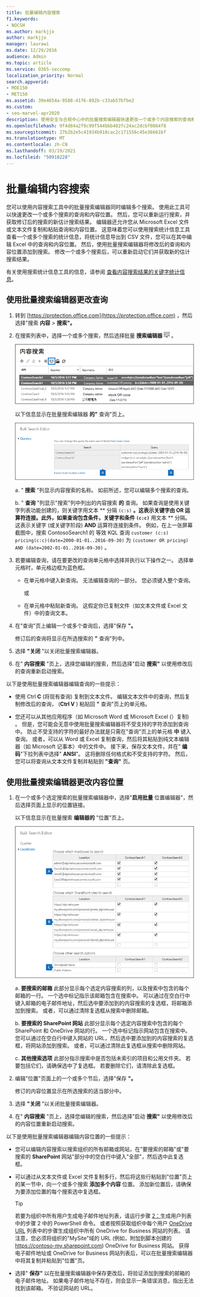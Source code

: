```yaml
---
title: 批量编辑内容搜索
f1.keywords:
- NOCSH
ms.author: markjjo
author: markjjo
manager: laurawi
ms.date: 12/29/2016
audience: Admin
ms.topic: article
ms.service: O365-seccomp
localization_priority: Normal
search.appverid:
- MOE150
- MET150
ms.assetid: 39e4654a-9588-41f6-892b-c33ab57bfbe2
ms.custom:
- seo-marvel-apr2020
description: 使用安全与合规中心中的批量搜索编辑器快速更改一个或多个内容搜索的查询和内容位置。
ms.openlocfilehash: 9f4d84a2f9c99f544bbb402fc24ac2dcbf0864f8
ms.sourcegitcommit: 27b2b2e5c41934b918cac2c171556c45e36661bf
ms.translationtype: MT
ms.contentlocale: zh-CN
ms.lasthandoff: 03/19/2021
ms.locfileid: "50918228"
---
```

# <a name="bulk-edit-content-searches"></a>批量编辑内容搜索

您可以使用内容搜索工具中的批量搜索编辑器同时编辑多个搜索。 使用此工具可以快速更改一个或多个搜索的查询和内容位置。 然后，您可以重新运行搜索，并获取修订后的搜索的新估计搜索结果。 编辑器还允许您从 Microsoft Excel 文件或文本文件复制和粘贴查询和内容位置。 这意味着您可以使用搜索统计信息工具查看一个或多个搜索的统计信息，将统计信息导出到 CSV 文件，您可以在其中编辑 Excel 中的查询和内容位置。 然后，使用批量搜索编辑器将修改后的查询和内容位置添加到搜索。 修改一个或多个搜索后，可以重新启动它们并获取新的估计搜索结果。
  
有关使用搜索统计信息工具的信息，请参阅 [查看内容搜索结果的关键字统计信息](view-keyword-statistics-for-content-search.md)。
  
## <a name="use-the-bulk-search-editor-to-change-queries"></a>使用批量搜索编辑器更改查询

1. 转到 [https://protection.office.com](https://protection.office.com) ，然后选择"搜索 **内容** \> **搜索"。**
    
2. 在搜索列表中，选择一个或多个搜索，然后选择批量 **搜索编辑器** ![ 批量搜索编辑器按钮 ](../media/1ddb3d18-2f00-4a7b-98a6-817ca5ec7014.png) 。
    
    ![选择一个或多个搜索，然后选择批量搜索编辑器](../media/600c9716-89a2-4451-b111-fa7cfaad2006.png)
  
    以下信息显示在批量搜索编辑器 **的"** 查询"页上。 
    
    !["批量搜索编辑器"页显示所选搜索的查询](../media/189659af-cc78-4479-b0bc-a93decad2f6c.png)
  
    a. " **搜索** "列显示内容搜索的名称。 如前所述，您可以编辑多个搜索的查询。 
    
    b. " **查询** "列显示"搜索"列中列出的内容搜索 **的** 查询。 如果查询是使用关键字列表功能创建的，则关键字用文本 ** 分隔 `(c:s)` **。这表示关键字由 **OR** 运算符连接。此外，如果查询包含条件，关键字和条件 `(c:c)`** 用文本 ** 分隔。 这表示关键字 (或关键字阶段) **AND** 运算符连接到条件。 例如，在上一张屏幕截图中，搜索 ContosoSearch1 的 等效 KQL 查询  `customer (c:s) pricing(c:c)(date=2000-01-01..2016-09-30)` 为  `(customer OR pricing) AND (date=2002-01-01..2016-09-30)` 。
    
3. 若要编辑查询，请在要更改的查询单元格中选择并执行以下操作之一。 选择单元格时，单元格边框为蓝色框。
    
   - 在单元格中键入新查询。 无法编辑查询的一部分。 您必须键入整个查询。
    
      或
    
    - 在单元格中粘贴新查询。 这假定你已复制文件（如文本文件或 Excel 文件）中的查询文本。
    
4. 在"查询"页上编辑一个或多个查询后，选择"保存 **"。**
    
    修订后的查询将显示在所选搜索的 **"** 查询"列中。 
    
5. 选择 **"关闭** "以关闭批量搜索编辑器。 
    
6. 在" **内容搜索** "页上，选择您编辑的搜索，然后选择"启动 **搜索"** 以使用修改后的查询重新启动搜索。 
    
以下是使用批量搜索编辑器编辑查询的一些提示：
  
- 使用 Ctrl **C** (将现有查询) 复制到文本文件。 编辑文本文件中的查询，然后复制修改后的查询， (**Ctrl V** ) 粘贴回 **"** 查询"页上的单元格。 
    
- 您还可以从其他应用程序（如 Microsoft Word 或 Microsoft Excel (）复制) 。 但是，您可能会无意中使用批量搜索编辑器将不受支持的字符添加到查询中。 防止不受支持的字符的最好办法就是只需在"查询"页上的单元格 **中** 键入查询。 或者，可以从 Word 或 Excel 复制查询，然后将其粘贴到纯文本编辑器（如 Microsoft 记事本）中的文件中。 接下来，保存文本文件，并在" **编码**"下拉列表中选择" **ANSI**"。 这将删除任何格式和不受支持的字符。 然后，您可以将查询从文本文件复制并粘贴到 **"查询"** 页。 
    
  
## <a name="use-the-bulk-search-editor-to-change-content-locations"></a>使用批量搜索编辑器更改内容位置

1. 在一个或多个选定搜索的批量搜索编辑器中，选择"**启用批量** 位置编辑器"，然后选择页面上显示的位置链接。 
    
    以下信息显示在批量搜索 **编辑器的** "位置"页上。 
    
    ![选择"启用批量位置编辑器"，然后选择"位置"以添加或删除内容位置](../media/a5a468ce-bd63-4c53-bc37-ff64cf769e59.png)
  
    a. **要搜索的邮箱** 此部分显示每个选定内容搜索的列，以及搜索中包含的每个邮箱的一行。 一个选中标记指示该邮箱包含在搜索中。 可以通过在空白行中键入邮箱的电子邮件地址，然后选中要添加到的内容搜索的复选框，将邮箱添加到搜索。 或者，可以通过清除复选框从搜索中删除邮箱。
    
    b. **要搜索的 SharePoint 网站** 此部分显示每个选定内容搜索中包含的每个 SharePoint 和 OneDrive 网站的行。 一个选中标记指示网站包含在搜索中。 您可以通过在空白行中键入网站的 URL，然后选中要添加到的内容搜索的复选框，将网站添加到搜索。 或者，可以通过清除此复选框从搜索中删除网站。
    
    c. **其他搜索选项** 此部分指示搜索中是否包括未索引的项目和公用文件夹。 若要包括它们，请确保选中了复选框。 若要删除它们，请清除此复选框。
    
2. 编辑"位置"页面上的一个或多个节后，选择"保存 **"。**
    
    修订的内容位置显示在所选搜索的适当部分中。
    
3. 选择 **"关闭** "以关闭批量搜索编辑器。 
    
4. 在" **内容搜索** "页上，选择您编辑的搜索，然后选择"启动 **搜索"** 以使用修改后的内容位置重新启动搜索。 
    
以下是使用批量搜索编辑器编辑内容位置的一些提示：
  
- 您可以编辑内容搜索以搜索组织的所有邮箱或网站，在"要搜索的邮箱"或"要搜索的 **SharePoint** 网站"部分中的空白行中键入"全部"，然后选中此复选框。 
    
- 可以通过从文本文件或 Excel 文件复制多行，然后将这些行粘贴到"位置"页上的某一节中，向一个或多个搜索 **添加多个内容** 位置。 添加新位置后，请确保为要添加位置的每个搜索选中复选框。 
    
    > [!TIP]
    > 若要为组织中所有用户生成电子邮件地址列表，请运行步骤 [2：](search-the-mailbox-and-onedrive-for-business-for-a-list-of-users.md#step-2-generate-a-list-of-users)生成用户列表中的步骤 2 中的 PowerShell 命令。 或者按照获取组织中每个用户 [OneDrive URL](/onedrive/list-onedrive-urls) 列表中的步骤生成组织中所有 OneDrive for Business 网站的列表。 请注意，您必须将组织的"MySite"域的 URL (例如，附加到脚本创建的 https://contoso-my.sharepoint.com) OneDrive for Business 网站。 获得电子邮件地址或 OneDrive for Business 网站列表后，可以在批量搜索编辑器中将其复制并粘贴到"位置"页。 
  
- 选择" **保存"** 以在批量搜索编辑器中保存更改后，将验证添加到搜索的邮箱的电子邮件地址。 如果电子邮件地址不存在，则会显示一条错误消息，指出无法找到该邮箱。 不验证网站的 URL。 
